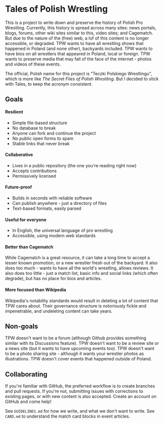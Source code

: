 # Tales of Polish Wrestling

This is a project to write down and preserve the history of Polish Pro Wrestling.
Currently, this history is spread across many sites: news portals, blogs, forums, other wiki sites similar to this, video sites; and Cagematch.
But due to the nature of the (free) web, a lof of this content is no longer accessible, or degraded. TPW wants to have all wrestling shows that happened in Poland (and none other), backyards included. TPW wants to have bios on all wrestlers that appeared in Poland, local or foreign. TPW wants to preserve media that may fall of the face of the internet - photos and videos of these events.

The official, Polish name for this project is "Teczki Polskiego Wrestlingu", which is more like _The Secret Files of Polish Wrestling_. But I decided to stick with Tales, to keep the acronym consistent.

## Goals

#### Resilient

* Simple file-based structure
* No database to break
* Anyone can fork and continue the project
* No public open forms to spam
* Stable links that never break

#### Collaborative

* Lives in a public repository (the one you're reading right now)
* Accepts contributions
* Permissively licensed

#### Future-proof

* Builds in seconds with reliable software
* Can publish anywhere - just a directory of files
* Text-based formats, easily parsed

#### Useful for everyone

* In English, the universal language of pro wrestling
* Accessible, using modern web standards

#### Better than Cagematch

While Cagematch is a great resource, it can take a long time to accept a lesser known promotion, or a new wrestler fresh out of the backyard. It also does too much - wants to have all the world's wrestling, allows reviews. It also does too little - just a match list, basic info and social links (which often degrade), but has no place for bios and articles.

#### More focused than Wikipedia

Wikipedia's notability standards would result in deleting a lot of content that TPW cares about. Their governance structure is notoriously fickle and impenetrable, and undeleting content can take years.

## Non-goals

TPW doesn't want to be a forum (although Github provides something similar with its Discussions feature).
TPW doesn't want to be a review site or a news site (but it wants to have upcoming events too).
TPW doesn't want to be a photo sharing site - although it wants your wrestler photos as illustrations.
TPW doesn't cover events that happened outside of Poland.

## Collaborating

If you're familiar with GitHub, the preferred workflow is to create branches and pull requests. If you're not, submitting issues with corrections to existing pages, or with new content is also accepted. Create an account on GitHub and come help!

See `GUIDELINES.md` for how we write, and what we don't want to write. See `CARD.md` to understand the match card blocks in event articles.
